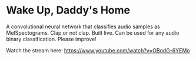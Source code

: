 # Wake Up, Daddy's Home

A convolutional neural network that classifies audio samples as MelSpectograms. Clap or not clap. Built live. Can be used for any audio binary classification. Please improve!


Watch the stream here: https://www.youtube.com/watch?v=OBodG-6YEMo
